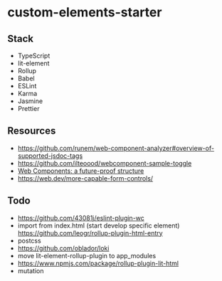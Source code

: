 # custom-elements-starter

## Stack

-   TypeScript
-   lit-element
-   Rollup
-   Babel
-   ESLint
-   Karma
-   Jasmine
-   Prettier

## Resources

-   https://github.com/runem/web-component-analyzer#overview-of-supported-jsdoc-tags
-   https://github.com/ilteoood/webcomponent-sample-toggle
-   [Web Components: a future-proof structure](https://medium.com/gft-engineering/web-components-a-future-proof-structure-5db3865fa31)
-   https://web.dev/more-capable-form-controls/

## Todo

-   https://github.com/43081j/eslint-plugin-wc
-   import from index.html (start develop specific element) https://github.com/leogr/rollup-plugin-html-entry
-   postcss
-   https://github.com/oblador/loki
-   move lit-element-rollup-plugin to app_modules
-   https://www.npmjs.com/package/rollup-plugin-lit-html
-   mutation
